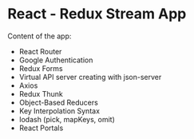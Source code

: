# React - Redux Stream App

Content of the app:

- React Router
- Google Authentication
- Redux Forms
- Virtual API server creating with json-server
- Axios
- Redux Thunk
- Object-Based Reducers
- Key Interpolation Syntax
- lodash (pick, mapKeys, omit)
- React Portals
